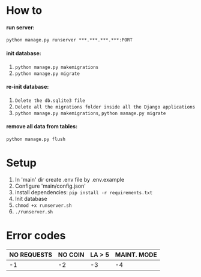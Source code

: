 # How to

#### run server: 
`python manage.py runserver ***.***.***.***:PORT`

#### init database: 
1. `python manage.py makemigrations`
2. `python manage.py migrate`

#### re-init database:
1. `Delete the db.sqlite3 file`
2. `Delete all the migrations folder inside all the Django applications`
3. `python manage.py makemigrations`,
`python manage.py migrate`

#### remove all data from tables:
`python manage.py flush`

# Setup
1. In 'main' dir create .env file by .env.example
2. Configure 'main/config.json'
3. install dependencies: ```pip install -r requirements.txt```
4. Init database
5. ```chmod +x runserver.sh```
6. ```./runserver.sh```

# Error codes
NO REQUESTS | NO COIN | LA > 5 | MAINT. MODE
--- | --- | --- | ---
-1 | -2 | -3 | -4